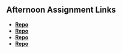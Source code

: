 ## Afternoon Assignment Links

- **[Repo](https://varozzaej.github.io/trivia/)**
- **[Repo](https://github.com/VarozzaEJ/gregslist_async)**
- **[Repo](https://github.com/VarozzaEJ/<ASSIGNMENT_REPO>)**
- **[Repo](https://github.com/VarozzaEJ/<ASSIGNMENT_REPO>)**
